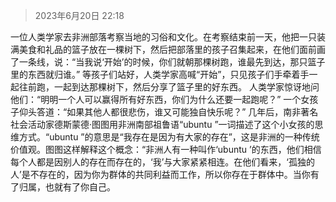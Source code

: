 > 2023年6月20日 22:18

一位人类学家去非洲部落考察当地的习俗和文化。在考察结束前一天，他把一只装满美食和礼品的篮子放在一棵树下，然后把部落里的孩子召集起来，在他们面前画了一条线，说：“当我说‘开始’的时候，你们就朝那棵树跑，谁最先到达，那只篮子里的东西就归谁。”
等孩子们站好，人类学家高喊“开始”，只见孩子们手牵着手一起往前跑，一起到达那棵树下，然后分享了篮子里的好东西。
人类学家惊讶地问他们：“明明一个人可以赢得所有好东西，你们为什么还要一起跑呢？”
一个女孩子仰头答道：“如果其他人都很悲伤，谁又可能独自快乐呢？”
几年后，南非著名社会活动家德斯蒙德·图图用非洲南部祖鲁语“ubuntu ”一词描述了这个小女孩的思维方式。“ubuntu ”的意思是“我存在是因为有大家的存在”，这是非洲的一种传统价值观。图图这样解释这个概念：“非洲人有一种叫作‘ubuntu ’的东西，他们相信每个人都是因别人的存在而存在的，‘我’与大家紧紧相连。在他们看来，‘孤独的人’是不存在的，因为你为群体的共同利益而工作，所以你存在于群体中。当你有了归属，也就有了你自己。